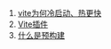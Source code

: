 
1. [vite为何冷启动、热更快](/articles/前端工程化/vite/vite为何冷启动、热更快.md)
2. [Vite插件](/articles/前端工程化/vite/Vite插件.md)
3. [什么是预构建](/articles/前端工程化/vite/什么是预构建.md)